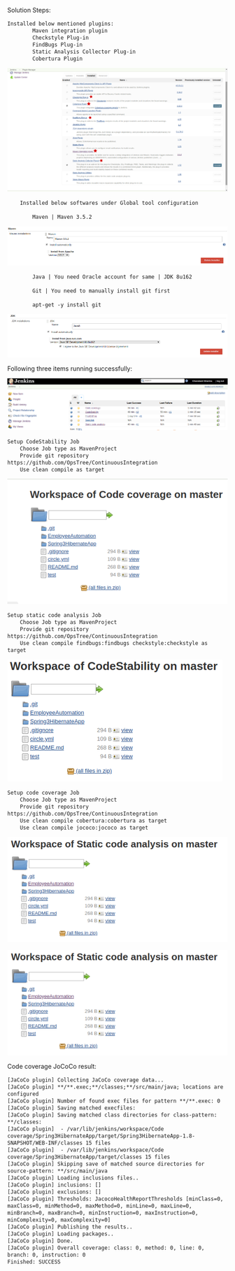 

Solution Steps:

    Installed below mentioned plugins:
            Maven integration plugin
            Checkstyle Plug-in
            FindBugs Plug-in
            Static Analysis Collector Plug-in
            Cobertura Plugin

![Five plugins installed](https://github.com/its4cs/images/blob/master/1-JenkinsPlugins.png)

        Installed below softwares under Global tool configuration
    
            Maven | Maven 3.5.2

![Maven Installed](https://github.com/its4cs/images/blob/master/2-GTConf-mvn.png)

            Java | You need Oracle account for same | JDK 8u162
    
            Git | You need to manually install git first
    
            apt-get -y install git

![JDK Installed](https://github.com/its4cs/images/blob/master/2-GTConf-jdk.png)

Following three items running successfully:

![Item List]( https://github.com/its4cs/images/blob/master/3-ItemList.png)

    Setup CodeStability Job
        Choose Job type as MavenProject
        Provide git repository https://github.com/OpsTree/ContinuousIntegration
        Use clean compile as target

![Code Stability Workspace](https://github.com/its4cs/images/blob/master/3-1-ItemList.png)


    Setup static code analysis Job
        Choose Job type as MavenProject
        Provide git repository https://github.com/OpsTree/ContinuousIntegration
        Use clean compile findbugs:findbugs checkstyle:checkstyle as target

![Static Code Analysis](https://github.com/its4cs/images/blob/master/3-2-ItemList.png)


    Setup code coverage Job
        Choose Job type as MavenProject
        Provide git repository https://github.com/OpsTree/ContinuousIntegration
        Use clean compile cobertura:cobertura as target
        Use clean compile jococo:jococo as target 
![Code Coverage Workspace](https://github.com/its4cs/images/blob/master/3-3-ItemList.png)

![Code Coverage Report](https://github.com/its4cs/images/blob/master/3-3-ItemList.png)



Code coverage JoCoCo result:

```
[JaCoCo plugin] Collecting JaCoCo coverage data...
[JaCoCo plugin] **/**.exec;**/classes;**/src/main/java; locations are configured
[JaCoCo plugin] Number of found exec files for pattern **/**.exec: 0
[JaCoCo plugin] Saving matched execfiles:  
[JaCoCo plugin] Saving matched class directories for class-pattern: **/classes: 
[JaCoCo plugin]  - /var/lib/jenkins/workspace/Code coverage/Spring3HibernateApp/target/Spring3HibernateApp-1.8-SNAPSHOT/WEB-INF/classes 15 files
[JaCoCo plugin]  - /var/lib/jenkins/workspace/Code coverage/Spring3HibernateApp/target/classes 15 files
[JaCoCo plugin] Skipping save of matched source directories for source-pattern: **/src/main/java
[JaCoCo plugin] Loading inclusions files..
[JaCoCo plugin] inclusions: []
[JaCoCo plugin] exclusions: []
[JaCoCo plugin] Thresholds: JacocoHealthReportThresholds [minClass=0, maxClass=0, minMethod=0, maxMethod=0, minLine=0, maxLine=0, minBranch=0, maxBranch=0, minInstruction=0, maxInstruction=0, minComplexity=0, maxComplexity=0]
[JaCoCo plugin] Publishing the results..
[JaCoCo plugin] Loading packages..
[JaCoCo plugin] Done.
[JaCoCo plugin] Overall coverage: class: 0, method: 0, line: 0, branch: 0, instruction: 0
Finished: SUCCESS
```

